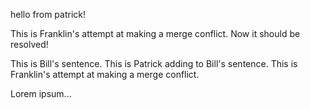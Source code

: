 hello from patrick!

This is Franklin's attempt at making a merge conflict. Now it should be resolved!

This is Bill's sentence. This is Patrick adding to Bill's sentence.
This is Franklin's attempt at making a merge conflict.

Lorem ipsum...


